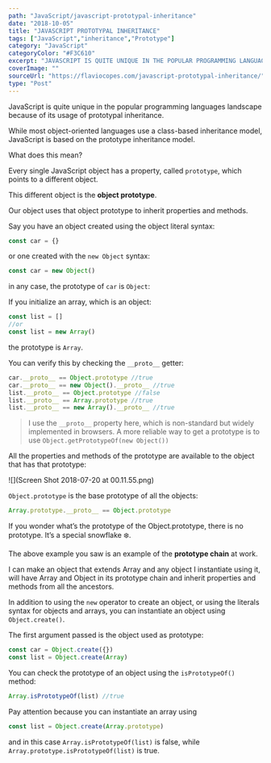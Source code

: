 ```yaml
---
path: "JavaScript/javascript-prototypal-inheritance"
date: "2018-10-05"
title: "JAVASCRIPT PROTOTYPAL INHERITANCE"
tags: ["JavaScript","inheritance","Prototype"]
category: "JavaScript"
categoryColor: "#F3C610"
excerpt: "JAVASCRIPT IS QUITE UNIQUE IN THE POPULAR PROGRAMMING LANGUAGES LANDSCAPE BECAUSE OF ITS USAGE OF PROTOTYPAL INHERITANCE. LET'S FIND OUT WHAT THAT MEANS"
coverImage: ""
sourceUrl: "https://flaviocopes.com/javascript-prototypal-inheritance/"
type: "Post"
---
```


JavaScript is quite unique in the popular programming languages landscape because of its usage of prototypal inheritance.

While most object-oriented languages use a class-based inheritance model, JavaScript is based on the prototype inheritance model.

What does this mean?

Every single JavaScript object has a property, called `prototype`, which points to a different object.

This different object is the **object prototype**.

Our object uses that object prototype to inherit properties and methods.

Say you have an object created using the object literal syntax:

```js
const car = {}

```

or one created with the `new Object` syntax:

```js
const car = new Object()

```

in any case, the prototype of `car` is `Object`:

If you initialize an array, which is an object:

```js
const list = []
//or
const list = new Array()

```

the prototype is `Array`.

You can verify this by checking the `__proto__` getter:

```js
car.__proto__ == Object.prototype //true
car.__proto__ == new Object().__proto__ //true
list.__proto__ == Object.prototype //false
list.__proto__ == Array.prototype //true
list.__proto__ == new Array().__proto__ //true

```

> I use the `__proto__` property here, which is non-standard but widely implemented in browsers. A more reliable way to get a prototype is to use `Object.getPrototypeOf(new Object())`

All the properties and methods of the prototype are available to the object that has that prototype:

![](Screen Shot 2018-07-20 at 00.11.55.png)

`Object.prototype` is the base prototype of all the objects:

```js
Array.prototype.__proto__ == Object.prototype

```

If you wonder what’s the prototype of the Object.prototype, there is no prototype. It’s a special snowflake ❄️.

The above example you saw is an example of the **prototype chain** at work.

I can make an object that extends Array and any object I instantiate using it, will have Array and Object in its prototype chain and inherit properties and methods from all the ancestors.

In addition to using the `new` operator to create an object, or using the literals syntax for objects and arrays, you can instantiate an object using `Object.create()`.

The first argument passed is the object used as prototype:

```js
const car = Object.create({})
const list = Object.create(Array)

```

You can check the prototype of an object using the `isPrototypeOf()` method:

```js
Array.isPrototypeOf(list) //true

```

Pay attention because you can instantiate an array using

```js
const list = Object.create(Array.prototype)

```

and in this case `Array.isPrototypeOf(list)` is false, while `Array.prototype.isPrototypeOf(list)` is true.
